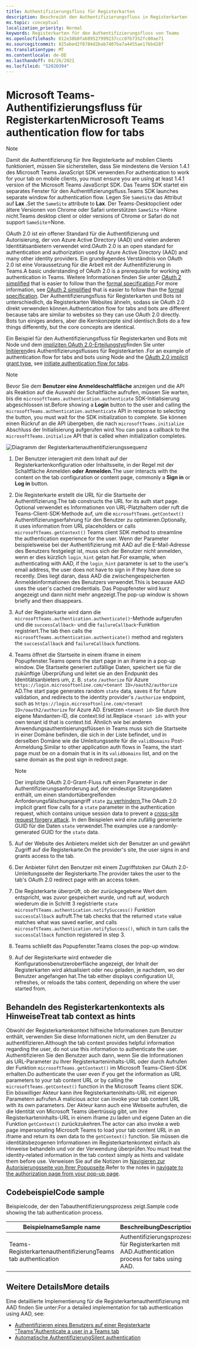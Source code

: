 ```yaml
---
title: Authentifizierungsfluss für Registerkarten
description: Beschreibt den Authentifizierungsfluss in Registerkarten
ms.topic: conceptual
localization_priority: Normal
keywords: Registerkarten für den Authentifizierungsfluss von Teams
ms.openlocfilehash: 012e38b0fa689527999237ccc07b7352fc00ae71
ms.sourcegitcommit: 825abed2f8784d2bab7407ba7a4455ae17bbd28f
ms.translationtype: MT
ms.contentlocale: de-DE
ms.lasthandoff: 04/26/2021
ms.locfileid: "52020394"
---
```

# <a name="microsoft-teams-authentication-flow-for-tabs"></a><span data-ttu-id="cbe88-104">Microsoft Teams-Authentifizierungsfluss für Registerkarten</span><span class="sxs-lookup"><span data-stu-id="cbe88-104">Microsoft Teams authentication flow for tabs</span></span>

> [!NOTE]
> <span data-ttu-id="cbe88-105">Damit die Authentifizierung für Ihre Registerkarte auf mobilen Clients funktioniert, müssen Sie sicherstellen, dass Sie mindestens die Version 1.4.1 des Microsoft Teams JavaScript SDK verwenden.</span><span class="sxs-lookup"><span data-stu-id="cbe88-105">For authentication to work for your tab on mobile clients, you must ensure you are using at least 1.4.1 version of the Microsoft Teams JavaScript SDK.</span></span>
> <span data-ttu-id="cbe88-106">Das Teams SDK startet ein separates Fenster für den Authentifizierungsfluss.</span><span class="sxs-lookup"><span data-stu-id="cbe88-106">Teams SDK launches separate window for authentication flow.</span></span> <span data-ttu-id="cbe88-107">Legen Sie `SameSite` das Attribut auf **Lax .**</span><span class="sxs-lookup"><span data-stu-id="cbe88-107">Set the `SameSite` attribute to **Lax**.</span></span> <span data-ttu-id="cbe88-108">Der Teams-Desktopclient oder ältere Versionen von Chrome oder Safari unterstützen `SameSite` =None nicht.</span><span class="sxs-lookup"><span data-stu-id="cbe88-108">Teams desktop client or older versions of Chrome or Safari do not support `SameSite`=None.</span></span>

<span data-ttu-id="cbe88-109">OAuth 2.0 ist ein offener Standard für die Authentifizierung und Autorisierung, der von Azure Active Directory (AAD) und vielen anderen Identitätsanbietern verwendet wird.</span><span class="sxs-lookup"><span data-stu-id="cbe88-109">OAuth 2.0 is an open standard for authentication and authorization used by Azure Active Directory (AAD) and many other identity providers.</span></span> <span data-ttu-id="cbe88-110">Ein grundlegendes Verständnis von OAuth 2.0 ist eine Voraussetzung für die Arbeit mit der Authentifizierung in Teams.</span><span class="sxs-lookup"><span data-stu-id="cbe88-110">A basic understanding of OAuth 2.0 is a prerequisite for working with authentication in Teams.</span></span> <span data-ttu-id="cbe88-111">Weitere Informationen finden Sie unter [OAuth 2 simplified](https://aaronparecki.com/oauth-2-simplified/) that is easier to follow than the [formal specification](https://oauth.net/2/).</span><span class="sxs-lookup"><span data-stu-id="cbe88-111">For more information, see [OAuth 2 simplified](https://aaronparecki.com/oauth-2-simplified/) that is easier to follow than the [formal specification](https://oauth.net/2/).</span></span> <span data-ttu-id="cbe88-112">Der Authentifizierungsfluss für Registerkarten und Bots ist unterschiedlich, da Registerkarten Websites ähneln, sodass sie OAuth 2.0 direkt verwenden können.</span><span class="sxs-lookup"><span data-stu-id="cbe88-112">Authentication flow for tabs and bots are different because tabs are similar to websites so they can use OAuth 2.0 directly.</span></span> <span data-ttu-id="cbe88-113">Bots tun einiges anders, aber die Kernkonzepte sind identisch.</span><span class="sxs-lookup"><span data-stu-id="cbe88-113">Bots do a few things differently, but the core concepts are identical.</span></span>

<span data-ttu-id="cbe88-114">Ein Beispiel für den Authentifizierungsfluss für Registerkarten und Bots mit Node und dem [impliziten OAuth 2.0-Erteilungstyp](https://oauth.net/2/grant-types/implicit/)finden Sie unter [Initiieren](~/tabs/how-to/authentication/auth-tab-aad.md#initiate-authentication-flow)des Authentifizierungsflusses für Registerkarten .</span><span class="sxs-lookup"><span data-stu-id="cbe88-114">For an example of authentication flow for tabs and bots using Node and the [OAuth 2.0 implicit grant type](https://oauth.net/2/grant-types/implicit/), see [initiate authentication flow for tabs](~/tabs/how-to/authentication/auth-tab-aad.md#initiate-authentication-flow).</span></span>

> [!NOTE]
> <span data-ttu-id="cbe88-115">Bevor Sie dem **Benutzer eine Anmeldeschaltfläche** anzeigen und die API als Reaktion auf die Auswahl der Schaltfläche aufrufen, müssen Sie warten, bis die `microsoftTeams.authentication.authenticate` SDK-Initialisierung abgeschlossen ist.</span><span class="sxs-lookup"><span data-stu-id="cbe88-115">Before showing a **Login** button to the user and calling the `microsoftTeams.authentication.authenticate` API in response to selecting the button, you must wait for the SDK initialization to complete.</span></span> <span data-ttu-id="cbe88-116">Sie können einen Rückruf an die API übergeben, die nach `microsoftTeams.initialize` Abschluss der Initialisierung aufgerufen wird.</span><span class="sxs-lookup"><span data-stu-id="cbe88-116">You can pass a callback to the `microsoftTeams.initialize` API that is called when initialization completes.</span></span>

![Diagramm der Registerkartenauthentifizierungssequenz](~/assets/images/authentication/tab_auth_sequence_diagram.png)

1. <span data-ttu-id="cbe88-118">Der Benutzer interagiert mit dem Inhalt auf der Registerkartenkonfiguration oder Inhaltsseite, in der Regel mit der Schaltfläche Anmelden **oder** **Anmelden.**</span><span class="sxs-lookup"><span data-stu-id="cbe88-118">The user interacts with the content on the tab configuration or content page, commonly a **Sign in** or **Log in** button.</span></span>
2. <span data-ttu-id="cbe88-119">Die Registerkarte erstellt die URL für die Startseite der Authentifizierung.</span><span class="sxs-lookup"><span data-stu-id="cbe88-119">The tab constructs the URL for its auth start page.</span></span> <span data-ttu-id="cbe88-120">Optional verwendet es Informationen von URL-Platzhaltern oder ruft die Teams-Client-SDK-Methode auf, um die `microsoftTeams.getContext()` Authentifizierungserfahrung für den Benutzer zu optimieren.</span><span class="sxs-lookup"><span data-stu-id="cbe88-120">Optionally, it uses information from URL placeholders or calls `microsoftTeams.getContext()` Teams client SDK method to streamline the authentication experience for the user.</span></span> <span data-ttu-id="cbe88-121">Wenn der Parameter beispielsweise bei der Authentifizierung mit AAD auf die E-Mail-Adresse des Benutzers festgelegt ist, muss sich der Benutzer nicht anmelden, wenn er dies kürzlich `login_hint` getan hat.</span><span class="sxs-lookup"><span data-stu-id="cbe88-121">For example, when authenticating with AAD, if the `login_hint` parameter is set to the user's email address, the user does not have to sign in if they have done so recently.</span></span> <span data-ttu-id="cbe88-122">Dies liegt daran, dass AAD die zwischengespeicherten Anmeldeinformationen des Benutzers verwendet.</span><span class="sxs-lookup"><span data-stu-id="cbe88-122">This is because AAD uses the user's cached credentials.</span></span> <span data-ttu-id="cbe88-123">Das Popupfenster wird kurz angezeigt und dann nicht mehr angezeigt.</span><span class="sxs-lookup"><span data-stu-id="cbe88-123">The pop-up window is shown briefly and then disappears.</span></span>
3. <span data-ttu-id="cbe88-124">Auf der Registerkarte wird dann die `microsoftTeams.authentication.authenticate()`-Methode aufgerufen und die `successCallback`- und die `failureCallback`-Funktion registriert.</span><span class="sxs-lookup"><span data-stu-id="cbe88-124">The tab then calls the `microsoftTeams.authentication.authenticate()` method and registers the `successCallback` and `failureCallback` functions.</span></span>
4. <span data-ttu-id="cbe88-125">Teams öffnet die Startseite in einem iframe in einem Popupfenster.</span><span class="sxs-lookup"><span data-stu-id="cbe88-125">Teams opens the start page in an iframe in a pop-up window.</span></span> <span data-ttu-id="cbe88-126">Die Startseite generiert zufällige Daten, speichert sie für die zukünftige Überprüfung und leitet sie an den Endpunkt des Identitätsanbieters um, z. B. `state` `/authorize` für Azure `https://login.microsoftonline.com/<tenant ID>/oauth2/authorize` AD.</span><span class="sxs-lookup"><span data-stu-id="cbe88-126">The start page generates random `state` data, saves it for future validation, and redirects to the identity provider's `/authorize` endpoint, such as `https://login.microsoftonline.com/<tenant ID>/oauth2/authorize` for Azure AD.</span></span> <span data-ttu-id="cbe88-127">Ersetzen `<tenant id>` Sie durch Ihre eigene Mandanten-ID, die context.tid ist.</span><span class="sxs-lookup"><span data-stu-id="cbe88-127">Replace `<tenant id>` with your own tenant id that is context.tid.</span></span>
<span data-ttu-id="cbe88-128">Ähnlich wie bei anderen Anwendungsauthentisierungsflüssen in Teams muss sich die Startseite in einer Domäne befinden, die sich in der Liste befindet, und in derselben Domäne wie die Umleitungsseite für die `validDomains` Post-Anmeldung.</span><span class="sxs-lookup"><span data-stu-id="cbe88-128">Similar to other application auth flows in Teams, the start page must be on a domain that is in its `validDomains` list, and on the same domain as the post sign in redirect page.</span></span>

    > [!NOTE]
    > <span data-ttu-id="cbe88-129">Der implizite OAuth 2.0-Grant-Fluss ruft einen Parameter in der Authentifizierungsanforderung auf, der eindeutige Sitzungsdaten enthält, um einen standortübergreifenden Anforderungsfälschungsangriff `state` [zu verhindern.](https://en.wikipedia.org/wiki/Cross-site_request_forgery)</span><span class="sxs-lookup"><span data-stu-id="cbe88-129">The OAuth 2.0 implicit grant flow calls for a `state` parameter in the authentication request, which contains unique session data to prevent a [cross-site request forgery attack](https://en.wikipedia.org/wiki/Cross-site_request_forgery).</span></span> <span data-ttu-id="cbe88-130">In den Beispielen wird eine zufällig generierte GUID für die Daten `state` verwendet.</span><span class="sxs-lookup"><span data-stu-id="cbe88-130">The examples use a randomly-generated GUID for the `state` data.</span></span>

5. <span data-ttu-id="cbe88-131">Auf der Website des Anbieters meldet sich der Benutzer an und gewährt Zugriff auf die Registerkarte.</span><span class="sxs-lookup"><span data-stu-id="cbe88-131">On the provider's site, the user signs in and grants access to the tab.</span></span>
6. <span data-ttu-id="cbe88-132">Der Anbieter führt den Benutzer mit einem Zugriffstoken zur OAuth 2.0-Umleitungsseite der Registerkarte.</span><span class="sxs-lookup"><span data-stu-id="cbe88-132">The provider takes the user to the tab's OAuth 2.0 redirect page with an access token.</span></span>
7. <span data-ttu-id="cbe88-133">Die Registerkarte überprüft, ob der zurückgegebene Wert dem entspricht, was zuvor gespeichert wurde, und ruft auf, wodurch wiederum die in Schritt 3 registrierte `state` `microsoftTeams.authentication.notifySuccess()` Funktion `successCallback` aufruft.</span><span class="sxs-lookup"><span data-stu-id="cbe88-133">The tab checks that the returned `state` value matches what was saved earlier, and calls `microsoftTeams.authentication.notifySuccess()`, which in turn calls the `successCallback` function registered in step 3.</span></span>
8. <span data-ttu-id="cbe88-134">Teams schließt das Popupfenster.</span><span class="sxs-lookup"><span data-stu-id="cbe88-134">Teams closes the pop-up window.</span></span>
9. <span data-ttu-id="cbe88-135">Auf der Registerkarte wird entweder die Konfigurationsbenutzeroberfläche angezeigt, der Inhalt der Registerkarten wird aktualisiert oder neu geladen, je nachdem, wo der Benutzer angefangen hat.</span><span class="sxs-lookup"><span data-stu-id="cbe88-135">The tab either displays configuration UI, refreshes, or reloads the tabs content, depending on where the user started from.</span></span>

## <a name="treat-tab-context-as-hints"></a><span data-ttu-id="cbe88-136">Behandeln des Registerkartenkontexts als Hinweise</span><span class="sxs-lookup"><span data-stu-id="cbe88-136">Treat tab context as hints</span></span>

<span data-ttu-id="cbe88-137">Obwohl der Registerkartenkontext hilfreiche Informationen zum Benutzer enthält, verwenden Sie diese Informationen nicht, um den Benutzer zu authentifizieren.</span><span class="sxs-lookup"><span data-stu-id="cbe88-137">Although the tab context provides helpful information regarding the user, do not use this information to authenticate the user.</span></span> <span data-ttu-id="cbe88-138">Authentifizieren Sie den Benutzer auch dann, wenn Sie die Informationen als URL-Parameter zu Ihrer Registerkarteninhalts-URL oder durch Aufrufen der Funktion `microsoftTeams.getContext()` im Microsoft Teams-Client-SDK erhalten.</span><span class="sxs-lookup"><span data-stu-id="cbe88-138">Do authenticate the user even if you get the information as URL parameters to your tab content URL or by calling the `microsoftTeams.getContext()` function in the Microsoft Teams client SDK.</span></span> <span data-ttu-id="cbe88-139">Ein böswilliger Akteur kann ihre Registerkarteninhalts-URL mit eigenen Parametern aufrufen.</span><span class="sxs-lookup"><span data-stu-id="cbe88-139">A malicious actor can invoke your tab content URL with its own parameters.</span></span> <span data-ttu-id="cbe88-140">Der Akteur kann auch eine Webseite aufrufen, die die Identität von Microsoft Teams übertrüssig gibt, um ihre Registerkarteninhalts-URL in einem iframe zu laden und eigene Daten an die Funktion `getContext()` zurückzukehren.</span><span class="sxs-lookup"><span data-stu-id="cbe88-140">The actor can also invoke a web page impersonating Microsoft Teams to load your tab content URL in an iframe and return its own data to the `getContext()` function.</span></span> <span data-ttu-id="cbe88-141">Sie müssen die identitätsbezogenen Informationen im Registerkartenkontext einfach als Hinweise behandeln und vor der Verwendung überprüfen.</span><span class="sxs-lookup"><span data-stu-id="cbe88-141">You must treat the identity-related information in the tab context simply as hints and validate them before use.</span></span> <span data-ttu-id="cbe88-142">Verweisen Sie auf die Notizen im [Navigieren zur Autorisierungsseite von Ihrer Popupseite](~/tabs/how-to/authentication/auth-tab-aad.md#navigate-to-the-authorization-page-from-your-popup-page).</span><span class="sxs-lookup"><span data-stu-id="cbe88-142">Refer to the notes in [navigate to the authorization page from your pop-up page](~/tabs/how-to/authentication/auth-tab-aad.md#navigate-to-the-authorization-page-from-your-popup-page).</span></span>

## <a name="code-sample"></a><span data-ttu-id="cbe88-143">Codebeispiel</span><span class="sxs-lookup"><span data-stu-id="cbe88-143">Code sample</span></span>

<span data-ttu-id="cbe88-144">Beispielcode, der den Tabauthentifizierungsprozess zeigt.</span><span class="sxs-lookup"><span data-stu-id="cbe88-144">Sample code showing the tab authentication process.</span></span>

| <span data-ttu-id="cbe88-145">**Beispielname**</span><span class="sxs-lookup"><span data-stu-id="cbe88-145">**Sample name**</span></span> | <span data-ttu-id="cbe88-146">**Beschreibung**</span><span class="sxs-lookup"><span data-stu-id="cbe88-146">**Description**</span></span> | <span data-ttu-id="cbe88-147">**C#**</span><span class="sxs-lookup"><span data-stu-id="cbe88-147">**C#**</span></span> | <span data-ttu-id="cbe88-148">**Node.js**</span><span class="sxs-lookup"><span data-stu-id="cbe88-148">**Node.js**</span></span> |
|-----------------|-----------------|-------------|------------|
| <span data-ttu-id="cbe88-149">Teams-Registerkartenauthentifizierung</span><span class="sxs-lookup"><span data-stu-id="cbe88-149">Teams tab authentication</span></span> | <span data-ttu-id="cbe88-150">Authentifizierungsprozess für Registerkarten mit AAD.</span><span class="sxs-lookup"><span data-stu-id="cbe88-150">Authentication process for tabs using AAD.</span></span> | [<span data-ttu-id="cbe88-151">View</span><span class="sxs-lookup"><span data-stu-id="cbe88-151">View</span></span>](https://github.com/OfficeDev/Microsoft-Teams-Samples/tree/main/samples/app-complete-sample/csharp) | [<span data-ttu-id="cbe88-152">View</span><span class="sxs-lookup"><span data-stu-id="cbe88-152">View</span></span>](https://github.com/OfficeDev/Microsoft-Teams-Samples/tree/main/samples/app-complete-sample/nodejs) |

## <a name="more-details"></a><span data-ttu-id="cbe88-153">Weitere Details</span><span class="sxs-lookup"><span data-stu-id="cbe88-153">More details</span></span>

<span data-ttu-id="cbe88-154">Eine detaillierte Implementierung für die Registerkartenauthentifizierung mit AAD finden Sie unter:</span><span class="sxs-lookup"><span data-stu-id="cbe88-154">For a detailed implementation for tab authentication using AAD, see:</span></span>

* [<span data-ttu-id="cbe88-155">Authentifizieren eines Benutzers auf einer Registerkarte "Teams"</span><span class="sxs-lookup"><span data-stu-id="cbe88-155">Authenticate a user in a Teams tab</span></span>](~/tabs/how-to/authentication/auth-tab-AAD.md)
* [<span data-ttu-id="cbe88-156">Automatische Authentifizierung</span><span class="sxs-lookup"><span data-stu-id="cbe88-156">Silent authentication</span></span>](~/tabs/how-to/authentication/auth-silent-AAD.md)

